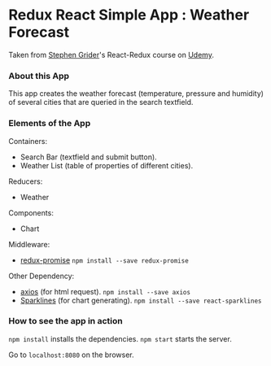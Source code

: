 # Redux React Simple App : Weather Forecast

Taken from [Stephen Grider](https://github.com/StephenGrider)'s React-Redux course on [Udemy](https://www.udemy.com/react-redux/).

### About this App

This app creates the weather forecast (temperature, pressure and humidity) of several cities that are queried in the search textfield.

### Elements of the App

Containers:
- Search Bar (textfield and submit button).
- Weather List (table of properties of different cities).

Reducers:
- Weather

Components:
- Chart

Middleware:
- [redux-promise](https://www.npmjs.com/package/redux-promise) `npm install --save redux-promise`

Other Dependency:
- [axios](https://www.npmjs.com/package/axios) (for html request). `npm install --save axios`
- [Sparklines](https://github.com/borisyankov/react-sparklines) (for chart generating). `npm install --save react-sparklines`

### How to see the app in action

`npm install` installs the dependencies.
`npm start` starts the server.

Go to `localhost:8080` on the browser.
